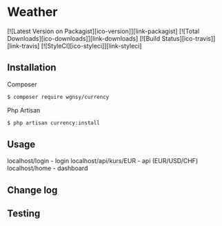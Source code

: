 # Weather

[![Latest Version on Packagist][ico-version]][link-packagist]
[![Total Downloads][ico-downloads]][link-downloads]
[![Build Status][ico-travis]][link-travis]
[![StyleCI][ico-styleci]][link-styleci]


## Installation

Composer

``` bash
$ composer require wgnsy/currency
```

Php Artisan

``` bash
$ php artisan currency:install
```



## Usage

localhost/login - login
localhost/api/kurs/EUR - api
(EUR/USD/CHF)
localhost/home - dashboard


## Change log



## Testing


